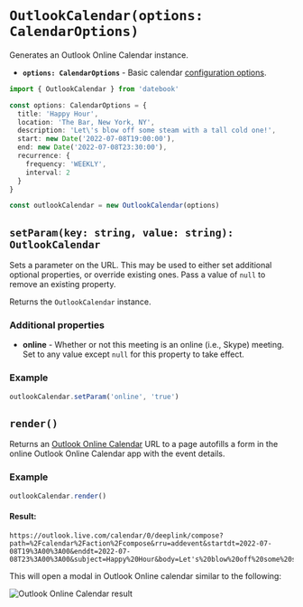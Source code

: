 # `OutlookCalendar(options: CalendarOptions)`

Generates an Outlook Online Calendar instance.

* **`options: CalendarOptions`** - Basic calendar [configuration options](/config/basic.md).

```ts
import { OutlookCalendar } from 'datebook'

const options: CalendarOptions = {
  title: 'Happy Hour',
  location: 'The Bar, New York, NY',
  description: 'Let\'s blow off some steam with a tall cold one!',
  start: new Date('2022-07-08T19:00:00'),
  end: new Date('2022-07-08T23:30:00'),
  recurrence: {
    frequency: 'WEEKLY',
    interval: 2
  }
}

const outlookCalendar = new OutlookCalendar(options)
```

## `setParam(key: string, value: string): OutlookCalendar`

Sets a parameter on the URL. This may be used to either set additional optional properties, or override existing ones. Pass a value of `null` to remove an existing property.

Returns the `OutlookCalendar` instance.

### Additional properties

* **online** - Whether or not this meeting is an online (i.e., Skype) meeting. Set to any value except `null` for this property to take effect.

### Example

```ts
outlookCalendar.setParam('online', 'true')
```

## `render()`

Returns an [Outlook Online Calendar](https://calendar.yahoo.com/) URL to a page autofills a form in the online Outlook Online Calendar app with the event details.

### Example

```ts
outlookCalendar.render()
```

#### Result:

```
https://outlook.live.com/calendar/0/deeplink/compose?path=%2Fcalendar%2Faction%2Fcompose&rru=addevent&startdt=2022-07-08T19%3A00%3A00&enddt=2022-07-08T23%3A00%3A00&subject=Happy%20Hour&body=Let's%20blow%20off%20some%20steam%20with%20a%20tall%20cold%20one!&location=The%20Bar%2C%20New%20York%2C%20NY&allday=false
```

This will open a modal in Outlook Online calendar similar to the following:

![Outlook Online Calendar result](/assets/screenshots/outlook.png)
